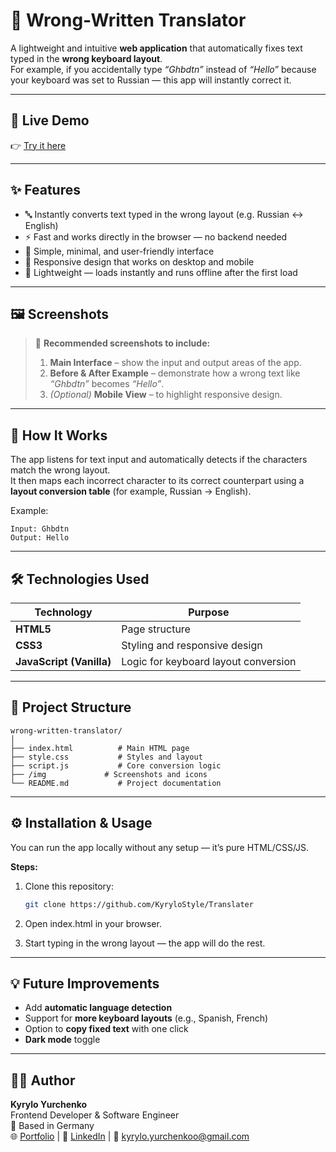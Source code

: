 # 📝 Wrong-Written Translator

A lightweight and intuitive **web application** that automatically fixes text typed in the **wrong keyboard layout**.  
For example, if you accidentally type *“Ghbdtn”* instead of *“Hello”* because your keyboard was set to Russian — this app will instantly correct it.

---

## 🚀 Live Demo
👉 [Try it here](https://kyrylostyle.github.io/wrong-written-translater/)  

---

## ✨ Features

- 🔤 Instantly converts text typed in the wrong layout (e.g. Russian ↔ English)
- ⚡ Fast and works directly in the browser — no backend needed
- 🧩 Simple, minimal, and user-friendly interface
- 📱 Responsive design that works on desktop and mobile
- 💾 Lightweight — loads instantly and runs offline after the first load

---

## 🖼️ Screenshots

> 📸 **Recommended screenshots to include:**
> 1. **Main Interface** – show the input and output areas of the app.  
> 2. **Before & After Example** – demonstrate how a wrong text like *“Ghbdtn”* becomes *“Hello”*.  
> 3. *(Optional)* **Mobile View** – to highlight responsive design.

---

## 🧠 How It Works

The app listens for text input and automatically detects if the characters match the wrong layout.  
It then maps each incorrect character to its correct counterpart using a **layout conversion table** (for example, Russian → English).

Example:
```
Input: Ghbdtn
Output: Hello
```

---

## 🛠️ Technologies Used

| Technology | Purpose |
|-------------|----------|
| **HTML5** | Page structure |
| **CSS3** | Styling and responsive design |
| **JavaScript (Vanilla)** | Logic for keyboard layout conversion |

---

## 🧩 Project Structure
```
wrong-written-translator/
│
├── index.html          # Main HTML page
├── style.css           # Styles and layout
├── script.js           # Core conversion logic
├── /img             # Screenshots and icons
└── README.md           # Project documentation
```

---

## ⚙️ Installation & Usage

You can run the app locally without any setup — it’s pure HTML/CSS/JS.

**Steps:**
1. Clone this repository:
   ```bash
   git clone https://github.com/KyryloStyle/Translater
2. Open index.html in your browser.

3. Start typing in the wrong layout — the app will do the rest.

---

## 💡 Future Improvements

- Add **automatic language detection**
- Support for **more keyboard layouts** (e.g., Spanish, French)
- Option to **copy fixed text** with one click
- **Dark mode** toggle

---

## 🧑‍💻 Author

**Kyrylo Yurchenko**  
Frontend Developer & Software Engineer  
📍 Based in Germany  
🌐 [Portfolio](https://kyrylostyle.github.io/portfolio/) | 💼 [LinkedIn](https://www.linkedin.com/in/kyrylo-yurchenko/) | 📧 kyrylo.yurchenkoo@gmail.com

